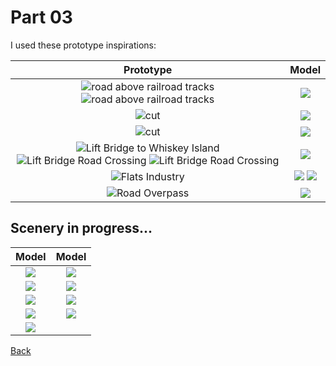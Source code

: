 # Part 03

I used these prototype inspirations:

Prototype         |        Model              
:----------------------------------:|:----------------------------------:
![road above railroad tracks](../part02/iu-4.jpeg) ![road above railroad tracks](../part02/iu-2.jpeg) | ![](c.png) 
![cut](../part02/iu-3.jpeg)  |  ![](b.png)
![cut](../part02/iu.jpeg) | ![](a.png)
![Lift Bridge to Whiskey Island](curveToLiftBridge.png) ![Lift Bridge Road Crossing](Screen18.png) ![Lift Bridge Road Crossing](Screen18.png) | ![](IMG_0957.png)
![Flats Industry](industry.png) | ![](e.png) ![](IMG_0772.png)
![Road Overpass](liftBridgeRoadCrossing.png) | ![](IMG_0959.png)

## Scenery in progress...

Model         |        Model              
:----------------------------------:|:----------------------------------:
![](1.png) | ![](a.png)
![](b.png) | ![](c.png)
![](d.png) | ![](e.png)
![](IMG_0772.png) | ![](IMG_0957.png)
![](IMG_0959.png) | 

[Back](../Scenery.md)
